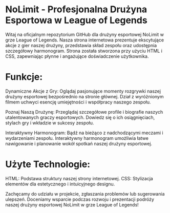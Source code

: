 # NoLimit - Profesjonalna Drużyna Esportowa w League of Legends

Witaj na oficjalnym repozytorium GitHub dla drużyny esportowej NoLimit w grze League of Legends. Nasza strona internetowa prezentuje ekscytujące akcje z gier naszej drużyny, przedstawia skład zespołu oraz udostępnia szczegółowy harmonogram. Strona została stworzona przy użyciu HTML i CSS, zapewniając płynne i angażujące doświadczenie użytkownika.

# Funkcje:

Dynamiczne Akcje z Gry: Oglądaj pasjonujące momenty rozgrywki naszej drużyny esportowej bezpośrednio na stronie głównej. Dział z wyróżnionym filmem uchwyci esencję umiejętności i współpracy naszego zespołu.

Poznaj Naszą Drużynę: Przeglądaj szczegółowe profile i biografie naszych utalentowanych graczy esportowych. Dowiedz się o ich osiągnięciach, stylach gry i wkładzie w sukcesy zespołu.

Interaktywny Harmonogram: Bądź na bieżąco z nadchodzącymi meczami i wydarzeniami zespołu. Interaktywny harmonogram umożliwia łatwe nawigowanie i planowanie wokół spotkań naszej drużyny esportowej.

# Użyte Technologie:

HTML: Podstawa struktury naszej strony internetowej.
CSS: Stylizacja elementów dla estetycznego i intuicyjnego designu.

Zachęcamy do udziału w projekcie, zgłaszania problemów lub sugerowania ulepszeń. Doceniamy wsparcie podczas rozwoju i prezentacji podróży naszej drużyny esportowej NoLimit w grze League of Legends!

